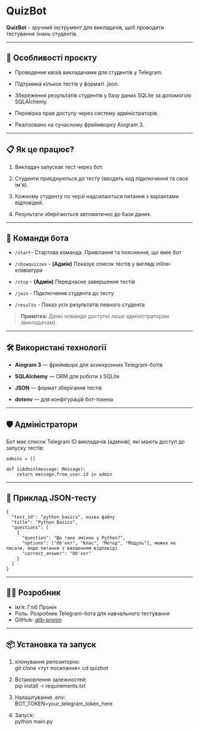 # QuizBot

**QuizBot** - зручний інструмент для викладачів, щоб проводити тестування знань студентів.

---
## 🚀 Особливості проєкту

- Проведення квізів викладачами для студентів у Telegram.

- Підтримка кількох тестів у форматі .json.

- Збереження результатів студентів у базу даних SQLite за допомогою SQLAlchemy.

- Перевірка прав доступу через систему адміністраторів.

- Реалізовано на сучасному фреймворку Aiogram 3.

---
## 📋 Як це працює?

1. Викладач запускає тест через бот.

2. Студенти приєднуються до тесту (вводять код підключення та своє ім'я).

3. Кожному студенту по черзі надсилаються питання з варіантами відповідей.

4. Результати зберігаються автоматично до бази даних.

---
## 📖 Команди бота

- `/start`- Стартова команда. Привітання та пояснення, що вміє бот
 
- `/showquizzes` - **(Адмін)** Показує список тестів у вигляді inline-клавіатури
  
- `/stop` -  **(Адмін)** Передчасне завершення тестів

- `/join` - Підключення студента до тесту

- `/results` - Показ усіх результатів певного студента
  
> **Примітка:** Деякі команди доступні лише адміністраторам (викладачам).

---
## 🛠 Використані технології
 - **Aiogram 3** — фреймворк для асинхронних Telegram-ботів

- **SQLAlchemy** — ORM для роботи з SQLite

- **JSON** — формат зберігання тестів

- **dotenv** — для конфігурацій бот-токена

---
## 🛡 Адміністратори

Бот має список Telegram ID викладачів (адмінів), які мають доступ до запуску тестів:

```
admins = []

def isAdmin(message: Message):
    return message.from_user.id in admin
```

---
## 📄 Приклад JSON-тесту
```
{
  "test_id": "python_basics", назва файлу
  "title": "Python Basics",
  "questions": [
    {
      "question": "Що таке змінна у Python?",
      "options": ["Об'єкт", "Клас", "Метод", "Модуль"], можна не писати, якщо питання з введенням відповіді
      "correct_answer": "Об'єкт"
    }
  ]
}
```

---
## 🧑‍💻 Розробник

- Ім’я: Гліб Пронін
- Роль: Розробник Telegram-бота для навчального тестування
- GitHub: [glib-pronin](https://github.com/)

---
## 📦 Установка та запуск

1. клонування репозиторію:  
git clone <тут посилання>
cd quizbot

3. Встановлення залежностей:  
pip install -r requirements.txt

5. Налаштування .env:  
BOT_TOKEN=your_telegram_token_here

7. Запуск:  
python main.py
